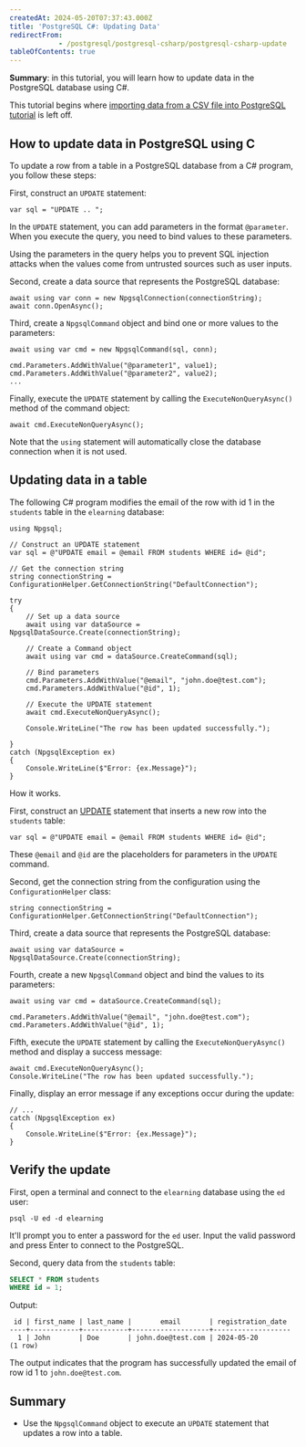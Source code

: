 ```yaml
---
createdAt: 2024-05-20T07:37:43.000Z
title: 'PostgreSQL C#: Updating Data'
redirectFrom: 
            - /postgresql/postgresql-csharp/postgresql-csharp-update
tableOfContents: true
---
```



**Summary**: in this tutorial, you will learn how to update data in the PostgreSQL database using C#.

This tutorial begins where [importing data from a CSV file into PostgreSQL tutorial](/postgresql/postgresql-csharp/postgresql-csharp-import-csv-file) is left off.

## How to update data in PostgreSQL using C

To update a row from a table in a PostgreSQL database from a C# program, you follow these steps:

First, construct an `UPDATE` statement:

```
var sql = "UPDATE .. ";
```

In the `UPDATE` statement, you can add parameters in the format `@parameter`. When you execute the query, you need to bind values to these parameters.

Using the parameters in the query helps you to prevent SQL injection attacks when the values come from untrusted sources such as user inputs.

Second, create a data source that represents the PostgreSQL database:

```
await using var conn = new NpgsqlConnection(connectionString);
await conn.OpenAsync();
```

Third, create a `NpgsqlCommand` object and bind one or more values to the parameters:

```
await using var cmd = new NpgsqlCommand(sql, conn);

cmd.Parameters.AddWithValue("@parameter1", value1);
cmd.Parameters.AddWithValue("@parameter2", value2);
...
```

Finally, execute the `UPDATE` statement by calling the `ExecuteNonQueryAsync()` method of the command object:

```
await cmd.ExecuteNonQueryAsync();
```

Note that the `using` statement will automatically close the database connection when it is not used.

## Updating data in a table

The following C# program modifies the email of the row with id 1 in the `students` table in the `elearning` database:

```
using Npgsql;

// Construct an UPDATE statement
var sql = @"UPDATE email = @email FROM students WHERE id= @id";

// Get the connection string
string connectionString = ConfigurationHelper.GetConnectionString("DefaultConnection");

try
{
    // Set up a data source
    await using var dataSource = NpgsqlDataSource.Create(connectionString);

    // Create a Command object
    await using var cmd = dataSource.CreateCommand(sql);

    // Bind parameters
    cmd.Parameters.AddWithValue("@email", "john.doe@test.com");
    cmd.Parameters.AddWithValue("@id", 1);

    // Execute the UPDATE statement
    await cmd.ExecuteNonQueryAsync();

    Console.WriteLine("The row has been updated successfully.");

}
catch (NpgsqlException ex)
{
    Console.WriteLine($"Error: {ex.Message}");
}
```

How it works.

First, construct an [UPDATE](/postgresql/postgresql-update) statement that inserts a new row into the `students` table:

```
var sql = @"UPDATE email = @email FROM students WHERE id= @id";
```

These `@email` and `@id` are the placeholders for parameters in the `UPDATE` command.

Second, get the connection string from the configuration using the `ConfigurationHelper` class:

```
string connectionString = ConfigurationHelper.GetConnectionString("DefaultConnection");
```

Third, create a data source that represents the PostgreSQL database:

```
await using var dataSource = NpgsqlDataSource.Create(connectionString);
```

Fourth, create a new `NpgsqlCommand` object and bind the values to its parameters:

```
await using var cmd = dataSource.CreateCommand(sql);

cmd.Parameters.AddWithValue("@email", "john.doe@test.com");
cmd.Parameters.AddWithValue("@id", 1);
```

Fifth, execute the `UPDATE` statement by calling the `ExecuteNonQueryAsync()` method and display a success message:

```
await cmd.ExecuteNonQueryAsync();
Console.WriteLine("The row has been updated successfully.");
```

Finally, display an error message if any exceptions occur during the update:

```
// ...
catch (NpgsqlException ex)
{
    Console.WriteLine($"Error: {ex.Message}");
}
```

## Verify the update

First, open a terminal and connect to the `elearning` database using the `ed` user:

```
psql -U ed -d elearning
```

It'll prompt you to enter a password for the `ed` user. Input the valid password and press Enter to connect to the PostgreSQL.

Second, query data from the `students` table:

```sql
SELECT * FROM students
WHERE id = 1;
```

Output:

```
 id | first_name | last_name |       email       | registration_date
----+------------+-----------+-------------------+-------------------
  1 | John       | Doe       | john.doe@test.com | 2024-05-20
(1 row)
```

The output indicates that the program has successfully updated the email of row id 1 to `john.doe@test.com`.

## Summary

- Use the `NpgsqlCommand` object to execute an `UPDATE` statement that updates a row into a table.
